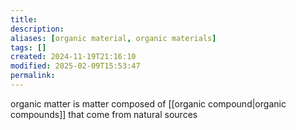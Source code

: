 ```yaml
---
title: 
description: 
aliases: [organic material, organic materials]
tags: []
created: 2024-11-19T21:16:10
modified: 2025-02-09T15:53:47
permalink:
---
```


organic matter is matter composed of [[organic compound|organic compounds]] that come from natural sources
